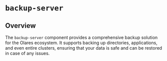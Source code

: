 # `backup-server`

## Overview

The `backup-server` component provides a comprehensive backup solution for the Olares ecosystem. It supports backing up directories, applications, and even entire clusters, ensuring that your data is safe and can be restored in case of any issues.
